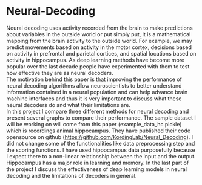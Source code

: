 # Neural-Decoding
Neural decoding uses activity recorded from the brain to make predictions about variables in the
outside world or put simply put, it is a mathematical mapping from the brain activity to the
outside world. For example, we may predict movements based on activity in the motor cortex,
decisions based on activity in prefrontal and parietal cortices, and spatial locations based on
activity in hippocampus. As deep learning methods have become more popular over the last
decade people have experimented with them to test how effective they are as neural decoders.<br>
The motivation behind this paper is that improving the performance of neural decoding
algorithms allow neuroscientists to better understand information contained in a neural
population and can help advance brain machine interfaces and thus it is very important to
discuss what these neural decoders do and what their limitations are. <br>
In this project I compare three different methods for neural decoding and present several graphs
to compare their performance. The sample dataset I will be working on will come from this
paper (example_data_hc.pickle) which is recordings animal hippocampus. They have published
their code opensource on github (https://github.com/KordingLab/Neural_Decoding). I did not
change some of the functionalities like data preprocessing step and the scoring functions. I
have used hippocampus data purposefully because I expect there to a non-linear relationship
between the input and the output. Hippocampus has a major role in learning and memory. In the
last part of the project I discuss the effectiveness of deap learning models in neural decoding
and the limitations of decoders in general.
